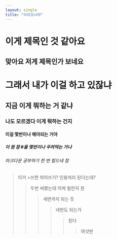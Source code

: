 ```yaml
---
layout: single
title: "이리오너라"
--- 
```


이게 제목인 것 같아요
=============
맞아요 저게 제목인가 보네요
-------------
# 그래서 내가 이걸 하고 있잖냐
## 지금 이게 뭐하는 거 같냐
### 나도 모르겠다 이게 뭐하는 건지
#### 이걸 몇번이나 해야되는 거야
##### 이 원 참 #을 몇번이나 우려먹는 거냐
###### 마크다운 공부하기 한 번 힘드네 참
> 이거 >쓰면 띄어쓰기? 인용처리 된다는데?
> > 두번 써봤는데 어케 될란지 원
> > > 세번까지 되는 듯
> > > > 네번도 되는가
> > > > > 된다
> > > > > > 여섯번 
